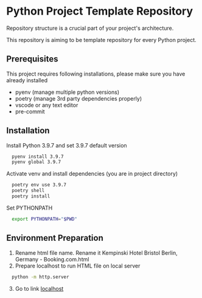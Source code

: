# Python Project Template Repository


Repository structure is a crucial part of your project's architecture.

This repository is aiming to be template repository for every Python project.

## Prerequisites

This project requires following installations, please make sure you have already installed

- pyenv (manage multiple python versions)
- poetry (manage 3rd party dependencies properly)
- vscode or any text editor
- pre-commit

## Installation

Install Python 3.9.7 and set 3.9.7 default version
```bash
  pyenv install 3.9.7
  pyenv global 3.9.7
```
Activate venv and install dependencies (you are in project directory)
```bash
  poetry env use 3.9.7
  poetry shell
  poetry install
```
Set PYTHONPATH
```bash
  export PYTHONPATH="$PWD"
```

## Environment Preparation

1. Rename html file name. Rename it Kempinski Hotel Bristol Berlin, Germany - Booking.com.html
2. Prepare localhost to run HTML file on local server
```bash
  python -m http.server
```
3. Go to link [localhost](http://localhost:8000)